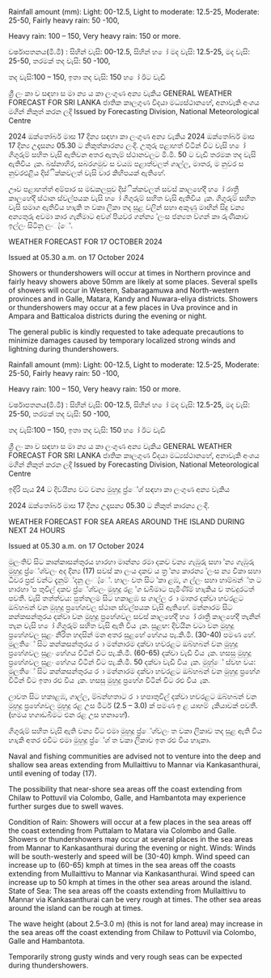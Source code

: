 Rainfall amount (mm): Light: 00-12.5, Light to moderate: 12.5-25, Moderate: 25-50, Fairly heavy rain: 50 -100,

Heavy rain: 100 – 150, Very heavy rain: 150 or more.

වර්ෂාපතනය(මි.මී) : සිහින් වැසි: 00-12.5, සිහින් හ ෝ මද වැසි: 12.5-25, මද වැසි: 25-50, තරමක් තද වැසි: 50 -100,

තද වැසි:100 – 150, ඉතා තද වැසි: 150 හ ෝ ඊට වැඩි

ශ්‍රී ලං කා ව සඳහා ස මා න්‍ය ය කා ලංගුණ අන්‍ය වැකිය GENERAL WEATHER FORECAST FOR SRI LANKA ජාතික කාලගුණ විදයා මධ්‍යස්ථානහේ, අනාවැකි අංශය මගින් නිකුත් කරන ලදි Issued by Forecasting Division, National Meteorological Centre

2024 ඔක්තෝබර් මාස 17 දින්‍ය සඳහා කා ලංගුණ අන්‍ය වැකිය 2024 ඔක්තෝබර් මාස 17 දින්‍ය උදෑසන්‍ය 05.30 ට නිකුත්කාරන්‍ය ලංදි. උතුරු පළාහත් විටින් විට වැසි හ ෝ ගිගුරුම් සහිත වැසි ඇතිවන අතර ඇතැම් ස්ථානවලට මි.මී. 50 ට වැඩි තරමක තද වැසි ඇතිවිය ැක. බස්නාහිර, සබරගමුව ස වයඹ පළාත්වලත් ගාල්ල, මාතර, ම නුවර ස නුවරඑළිය දිස්ික්කවලත් වැසි වාර කිහිපයක් ඇතිහේ.

ඌව පළාහත්ත් අම්පාර ස මඩකලපුව දිස්ික්කවලත් සවස් කාලහේදී හ ෝ රාත්‍රී කාලහේදී ස්ථාන ස්වල්පයක වැසි හ ෝ ගිගුරුම් සහිත වැසි ඇතිවිය ැක. ගිගුරුම් සහිත වැසි සමාග ඇතිවිය හාැකි ත වකා ලිකා තද සුළ වලින් සහා අකුණු මාඟින් සිදු වන්‍ය අන්‍යතුරු අවමා කාර ගැනීමාට අවශ්‍ පියවර ගන්න්‍ය ්ලංස ජන්‍යත ව්ගන් කා රුණිකාව ඉල්ලං සිටිනු ලංැ්ේ.

WEATHER FORECAST FOR 17 OCTOBER 2024

Issued at 05.30 a.m. on 17 October 2024

Showers or thundershowers will occur at times in Northern province and fairly heavy showers above 50mm are likely at some places. Several spells of showers will occur in Western, Sabaragamuwa and North-western provinces and in Galle, Matara, Kandy and Nuwara-eliya districts. Showers or thundershowers may occur at a few places in Uva province and in Ampara and Batticaloa districts during the evening or night.

The general public is kindly requested to take adequate precautions to minimize damages caused by temporary localized strong winds and lightning during thundershowers.

Rainfall amount (mm): Light: 00-12.5, Light to moderate: 12.5-25, Moderate: 25-50, Fairly heavy rain: 50 -100,

Heavy rain: 100 – 150, Very heavy rain: 150 or more.

වර්ෂාපතනය(මි.මී) : සිහින් වැසි: 00-12.5, සිහින් හ ෝ මද වැසි: 12.5-25, මද වැසි: 25-50, තරමක් තද වැසි: 50 -100,

තද වැසි:100 – 150, ඉතා තද වැසි: 150 හ ෝ ඊට වැඩි

ශ්‍රී ලං කා ව සඳහා ස මා න්‍ය ය කා ලංගුණ අන්‍ය වැකිය GENERAL WEATHER FORECAST FOR SRI LANKA ජාතික කාලගුණ විදයා මධ්‍යස්ථානහේ, අනාවැකි අංශය මගින් නිකුත් කරන ලදි Issued by Forecasting Division, National Meteorological Centre

ඉදිරි පැය 24 ට දිවයින්‍ය වට වන්‍ය මුහුදු ප්‍ර්ේශ්‍ සඳහා කා ලංගුණ අන්‍ය වැකිය

2024 ඔක්තෝබර් මාස 17 දින්‍ය උදෑසන්‍ය 05.30 ට නිකුත් කාරන්‍ය ලංදි.

WEATHER FORECAST FOR SEA AREAS AROUND THE ISLAND DURING NEXT 24 HOURS

Issued at 05.30 a.m. on 17 October 2024

මුලංතිව් සිට කාන්කාසන්තුරය හාරහා මාන්න්‍ය රමා දකව වන්‍ය ගැඹුරු සහා ්න්‍ය ගැඹුරු මුහුදු ප්‍ර්ේශ්‍වලං අද දින්‍ය (17) සවස් කා ලංය දකව ය ත්‍ර ්න්‍ය කාරන්‍ය ්ලංස න්‍ය විකා සහා ධීවර ප්‍රජ වන්ට දැනුම්්දනු ලංැ්ේ. හාලං වත සිට ්කා ළඹ, ග ල්ලං සහා හාම්බන්්ත ට හාරහා ්ප තුවිල් දකව ප්‍ර්ේශ්‍වලං මුහුදු රළ ්ග ඩබිමාට පැමිණී්ම් හාැකිය ව තවදුරටත් පවතී. වැසි තත්ත්වය: පුත්තලම සිට හකාළඹ ස ගාල්ල ර ා මාතර දක්වා හවරළට ඔබ්හබන් වන මුහුදු ප්‍රහේශවල ස්ථාන ස්වල්පයක වැසි ඇතිහේ. මන්නාරම සිට කන්කසන්තුරය දක්වා වන මුහුදු ප්‍රහේශවල සවස් කාලහේදී හ ෝ රාත්‍රී කාලහේදී තැනින් තැන වැසි හ ෝ ගිගුරුම් සහිත වැසි ඇති විය ැක. සුළඟ: දිවයින වටා වන මුහුදු ප්‍රහේශවල සුළං නිරිත හදසින් මන අතර සුළහේ හේගය පැ.කි.මී. (30-40) පමණ හේ. මුලතිේ සිට කන්කසන්තුරය ර ා මන්නාරම දක්වා හවරළට ඔබ්හබන් වන මුහුදු ප්‍රහේශවල සුළං හේගය විටින් විට පැ.කි.මී. (60-65) දක්වා වැඩි විය ැක. හසසු මුහුදු ප්‍රහේශවල සුළං හේගය විටින් විට පැ.කි.මී. 50 දක්වා වැඩි විය ැක. මුහු්ේ ස්වභ වය: මුලතිේ සිට කන්කසන්තුරය ර ා මන්නාරම දක්වා හවරළට ඔබ්හබන් වන මුහුදු ප්‍රහේශ විටින් විට ඉතා රළු විය ැක. හසසු මුහුදු ප්‍රහේශ විටින් විට රළු විය ැක.

ලාවත සිට හකාළඹ, ගාල්ල, ම්බන්හතාට ර ා හපාතුවිල් දක්වා හවරළට ඔබ්හබන් වන මුහුදු ප්‍රහේශවල මුහුදු රළ උස මීටර් (2.5 – 3.0) ක් පමණ ඉ ළ යාහම් ැකියාවක් පවතී. (හමය හගාඩබිමට එන රළ උස හනාහේ).

ගිගුරුම් සහිත වැසි ඇති වන්‍ය විට එමා මුහුදු ප්‍ර්ේශ්‍වලං ත වකා ලිකාව තද සුළ ඇති විය හාැකි අතර එවිට එමා මුහුදු ප්‍ර්ේශ්‍ ත වකා ලිකාව ඉත රළු විය හාැකා.

Naval and fishing communities are advised not to venture into the deep and shallow sea areas extending from Mullaittivu to Mannar via Kankasanthurai, until evening of today (17).

The possibility that near-shore sea areas off the coast extending from Chilaw to Pottuvil via Colombo, Galle, and Hambantota may experience further surges due to swell waves.

Condition of Rain: Showers will occur at a few places in the sea areas off the coast extending from Puttalam to Matara via Colombo and Galle. Showers or thundershowers may occur at several places in the sea areas from Mannar to Kankasanthurai during the evening or night. Winds: Winds will be south-westerly and speed will be (30-40) kmph. Wind speed can increase up to (60-65) kmph at times in the sea areas off the coasts extending from Mullaittivu to Mannar via Kankasanthurai. Wind speed can increase up to 50 kmph at times in the other sea areas around the island. State of Sea: The sea areas off the coasts extending from Mullaittivu to Mannar via Kankasanthurai can be very rough at times. The other sea areas around the island can be rough at times.

The wave height (about 2.5–3.0 m) (this is not for land area) may increase in the sea areas off the coast extending from Chilaw to Pottuvil via Colombo, Galle and Hambantota.

Temporarily strong gusty winds and very rough seas can be expected during thundershowers.